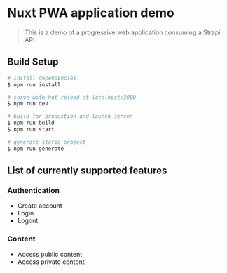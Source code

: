 # Nuxt PWA application demo

> This is a demo of a progressive web application consuming a Strapi API

## Build Setup

``` bash
# install dependencies
$ npm run install

# serve with hot reload at localhost:3000
$ npm run dev

# build for production and launch server
$ npm run build
$ npm run start

# generate static project
$ npm run generate
```

## List of currently supported features

### Authentication

- Create account
- Login
- Logout

### Content

- Access public content
- Access private content